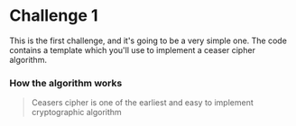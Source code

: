 # Challenge 1
This is the first challenge, and it's going to be a very simple one. The code contains a template which you'll use to implement a ceaser cipher algorithm.

### How the algorithm works
> Ceasers cipher is one of the earliest and easy to implement cryptographic algorithm
